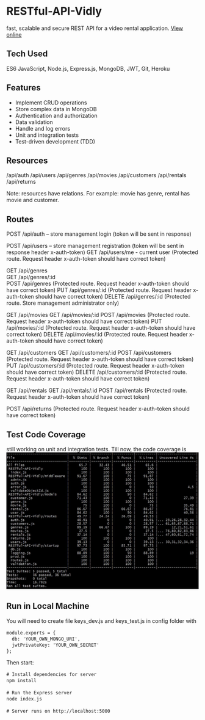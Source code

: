 # RESTful-API-Vidly
fast, scalable and secure REST API for a video rental application. 
[View online](https://vidly-backend-api.herokuapp.com)

## Tech Used
ES6 JavaScript, Node.js, Express.js, MongoDB, JWT, Git, Heroku

## Features
-	Implement CRUD operations 
-	Store complex data in MongoDB  
-	Authentication and authorization  
-	Data validation  
-	Handle and log errors
-	Unit and integration tests
-	Test-driven development (TDD)

## Resources
/api/auth 
/api/users
/api/genres
/api/movies
/api/customers
/api/rentals
/api/returns

Note: resources have relations. For example: movie has genre, rental has movie and customer. 

## Routes
POST /api/auth – store management login (token will be sent in response)

POST /api/users – store management registration (token will be sent in response header x-auth-token)
GET /api/users/me  -  current user (Protected route. Request header x-auth-token should have correct token)

GET /api/genres  
GET /api/genres/:id  
POST /api/genres  (Protected route. Request header x-auth-token should have correct token)
PUT /api/genres/:id (Protected route. Request header x-auth-token should have correct token)
DELETE /api/genres/:id  (Protected route. Store management administrator only)

GET /api/movies
GET /api/movies/:id
POST /api/movies (Protected route. Request header x-auth-token should have correct token)
PUT /api/movies/:id (Protected route. Request header x-auth-token should have correct token)
DELETE /api/movies/:id (Protected route. Request header x-auth-token should have correct token)

GET /api/customers
GET /api/customers/:id
POST /api/customers (Protected route. Request header x-auth-token should have correct token)
PUT /api/customers/:id (Protected route. Request header x-auth-token should have correct token)
DELETE /api/customers/:id (Protected route. Request header x-auth-token should have correct token)

GET /api/rentals
GET /api/rentals/:id
POST /api/rentals (Protected route. Request header x-auth-token should have correct token)

POST /api/returns (Protected route. Request header x-auth-token should have correct token)

## Test Code Coverage
still working on unit and integration tests. Till now, the code coverage is
![alt text](screens/Vidly_Test_Coverage.JPG)

## Run in Local Machine
You will need to create file keys_dev.js and keys_test.js in config folder with
```
module.exports = {
  db: 'YOUR_OWN_MONGO_URI',
  jwtPrivateKey: 'YOUR_OWN_SECRET'
};
```
Then start: 
```
# Install dependencies for server
npm install

# Run the Express server 
node index.js

# Server runs on http://localhost:5000
```

